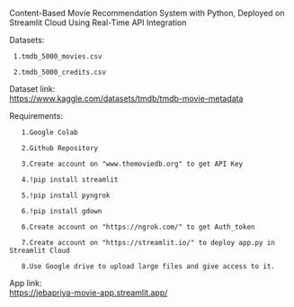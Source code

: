 Content-Based Movie Recommendation System with Python, Deployed on Streamlit Cloud Using Real-Time API Integration

Datasets:

     1.tmdb_5000_movies.csv

     2.tmdb_5000_credits.csv

Dataset link:         
https://www.kaggle.com/datasets/tmdb/tmdb-movie-metadata

Requirements:

       1.Google Colab

       2.Github Repository
       
       3.Create account on "www.themoviedb.org" to get API Key 
       
       4.!pip install streamlit
       
       5.!pip install pyngrok

       6.!pip install gdown
       
       6.Create account on "https://ngrok.com/" to get Auth_token
       
       7.Create account on "https://streamlit.io/" to deploy app.py in Streamlit Cloud
       
       8.Use Google drive to upload large files and give access to it.

App link:       
       https://jebapriya-movie-app.streamlit.app/
